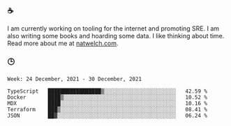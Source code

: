 ### ☕

I am currently working on tooling for the internet and promoting SRE. I am also writing some books and hoarding some data. I like thinking about time. Read more about me at [natwelch.com](https://natwelch.com).

### 🕒

<!--START_SECTION:waka-->
```text
Week: 24 December, 2021 - 30 December, 2021

TypeScript   █████████████████▒░░░░░░░░░░░░░░░░░░░░░░░   42.59 % 
Docker       ████▒░░░░░░░░░░░░░░░░░░░░░░░░░░░░░░░░░░░░   10.52 % 
MDX          ████░░░░░░░░░░░░░░░░░░░░░░░░░░░░░░░░░░░░░   10.16 % 
Terraform    ███▒░░░░░░░░░░░░░░░░░░░░░░░░░░░░░░░░░░░░░   08.41 % 
JSON         ██▓░░░░░░░░░░░░░░░░░░░░░░░░░░░░░░░░░░░░░░   06.24 % 
```
<!--END_SECTION:waka-->
